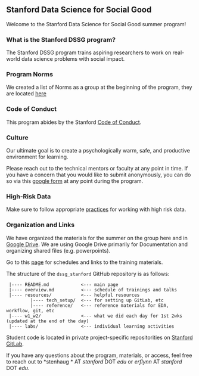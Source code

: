 ## Stanford Data Science for Social Good
Welcome to the Stanford Data Science for Social Good summer program!

### What is the Stanford DSSG program?
The Stanford DSSG program trains aspiring researchers to work on real-world data science problems with social impact. 

### Program Norms
We created a list of Norms as a group at the beginning of the program, they are located [here](resources/program_norms.md)

### Code of Conduct
This program abides by the Stanford [Code of Conduct](https://adminguide.stanford.edu/chapter-1/subchapter-1/policy-1-1-1).

### Culture
Our ultimate goal is to create a psychologically warm, safe, and productive environment for learning. 

Please reach out to the technical mentors or faculty at any point in time.
If you have a concern that you would like to submit anonymously, you can do so via this  [google form](https://docs.google.com/forms/d/e/1FAIpQLSfmiXSa1d4n_qEcD7jvVSpCY3LN4_tKHal6Lgi2zQ4eflMmWA/viewform) at any point during the program.

### High-Risk Data
Make sure to follow appropriate [practices](resources/high_risk_data.md) for working with high risk data.

### Organization and Links

We have organized the materials for the summer on the group here and in [Google Drive](https://drive.google.com/drive/u/3/folders/174A-mKJi0dqYN8NNDzNI1OE90bSEE4Ig). We are using Google Drive primarily for Documentation and organizing shared files (e.g. powerpoints). 

Go to this [page](overview.md) for schedules and links to the training materials. 

The structure of the `dssg_stanford` GitHub repository is as follows:
```
 |---- README.md            <--- main page
 |---- overview.md          <--- schedule of trainings and talks
 |---- resources/           <--- helpful resources
         |---- tech_setup/  <--- for setting up GitLab, etc
         |---- reference/   <--- reference materials for EDA, workflow, git, etc
 |---- w1_w2/               <--- what we did each day for 1st 2wks (updated at the end of the day)
 |---- labs/                <--- individual learning activities
```

Student code is located in private project-specific repositorities on [Stanford GitLab](code.stanford.edu).


If you have any questions about the program, materials, or access, feel free to reach out to *stenhaug * AT *stanford* DOT *edu* or *erflynn* AT *stanford* DOT *edu*.